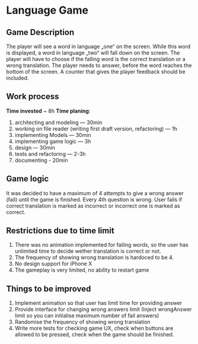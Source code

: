 # Language Game

## Game Description
The player will see a word in language „one“ on the screen. While this word is displayed, a word in language „two“ will fall down on the screen. The player will have to choose if the falling word is the correct translation or a wrong translation. The player needs to answer, before the word reaches the bottom of the screen. A counter that gives the player feedback should be included.

## Work process
**Time invested**  ~ 8h
**Time planing**:
 1. architecting and modeling — 30min
 2. working on file reader (writing first draft version, refactoring) — 1h
 3. implementing Models — 30min
 4. implementing game logic — 3h
 5. design — 30min
 6. tests and refactoring — 2-3h
 7. documenting - 20min
 
 ## Game logic
 It was decided to have a maximum of 4 attempts to give a wrong answer (fail) until the game is finished. Every 4th question is wrong. User fails if correct translation is marked as incorrect or incorrect one is marked as correct.
 
 ## Restrictions due to time limit
 1. There was no animation implemented for failing words, so the user has unlimited time to decide wether translation is correct or not.
 2. The frequency of showing wrong translation is hardoced to be 4.
 3. No design support for iPhone X
 4. The gameplay is very limited, no ability to restart game
 
 ## Things to be improved
 1. Implement animation so that user has limit time for providing answer
 2. Provide interface for changing wrong answers limit (Inject wrongAnswer limit so you can initialise maximum number of fail answers)
 3. Randomise the frequency of showing wrong translation
 4. Write more tests for checking game UX, check when buttons are allowed to be pressed, check when the game should be finished.
